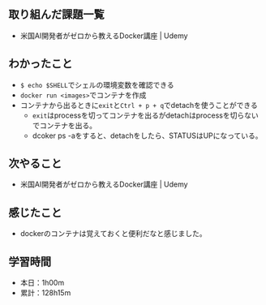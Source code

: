 ## 取り組んだ課題一覧
- 米国AI開発者がゼロから教えるDocker講座 | Udemy
## わかったこと
- `$ echo $SHELL`でシェルの環境変数を確認できる
- `docker run <images>`でコンテナを作成
- コンテナから出るときに`exit`と`Ctrl + p + q`でdetachを使うことができる
  - `exit`はprocessを切ってコンテナを出るがdetachはprocessを切らないでコンテナを出る。
  - dcoker ps -aをすると、detachをしたら、STATUSはUPになっている。
## 次やること
- 米国AI開発者がゼロから教えるDocker講座 | Udemy
## 感じたこと
- dockerのコンテナは覚えておくと便利だなと感じました。
## 学習時間
- 本日：1h00m
- 累計：128h15m
